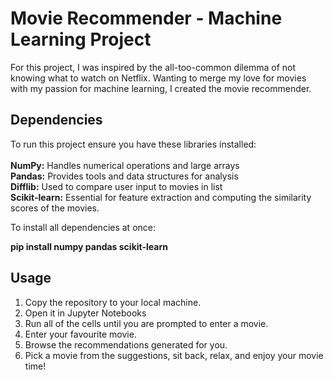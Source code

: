 <p align="center">
  <h1>Movie Recommender - Machine Learning Project</h1>
</p>
For this project, I was inspired by the all-too-common dilemma of not knowing what to watch on Netflix. Wanting to merge my love for movies with my passion for machine learning, I created the movie recommender.

## Dependencies
To run this project ensure you have these libraries installed:<br><br>
**NumPy:** Handles numerical operations and large arrays<br>
**Pandas:** Provides tools and data structures for analysis<br>
**Difflib:** Used to compare user input to movies in list<br>
**Scikit-learn:** Essential for feature extraction and computing the similarity scores of the movies.

To install all dependencies at once:

**pip install numpy pandas scikit-learn**

## Usage
1. Copy the repository to your local machine.
2. Open it in Jupyter Notebooks
3. Run all of the cells until you are prompted to enter a movie.
4. Enter your favourite movie.
5. Browse the recommendations generated for you.
6. Pick a movie from the suggestions, sit back, relax, and enjoy your movie time!
